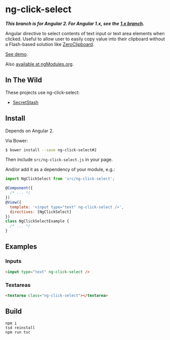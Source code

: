 ng-click-select
===============

***This branch is for Angular 2. For Angular 1.x, see the [1.x branch][1.x].***

Angular directive to select contents of text input or text area elements when clicked.
Useful to allow user to easily copy value into their clipboard without a Flash-based solution like [ZeroClipboard].

[See demo][demo].

Also [available at ngModules.org](http://ngmodules.org/modules/ng-click-select).

## In The Wild
These projects use ng-click-select:
* [SecretStash](https://secretstash.herokuapp.com/)

## Install

Depends on Angular 2.

Via Bower:

```sh
$ bower install --save ng-click-select#2
```

Then include `src/ng-click-select.js` in your page.

And/or add it as a dependency of your module, e.g.:

```js
import NgClickSelect from 'src/ng-click-select';

@Component({
  /* ... */
})
@View({
  template: '<input type="text" ng-click-select />',
  directives: [NgClickSelect]
})
class NgClickSelectExample {
  /* ... */
}
```

## Examples

### Inputs

```html
<input type="text" ng-click-select />
```

### Textareas

```html
<textarea class="ng-click-select"></textarea>
```

## Build

```
npm i
tsd reinstall
npm run tsc
```


[1.x]: https://github.com/AndersDJohnson/ng-click-select/tree/v1.x
[demo]: https://AndersDJohnson.github.io/ng-click-select/example/
[zeroclipboard]: https://github.com/zeroclipboard/zeroclipboard
